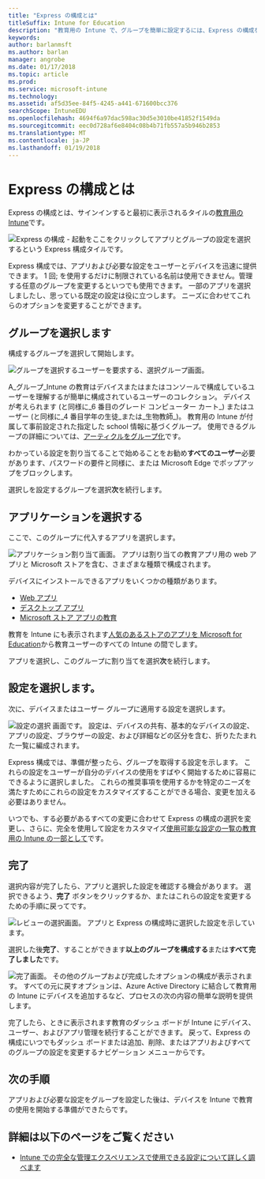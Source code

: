 ```yaml
---
title: "Express の構成とは"
titleSuffix: Intune for Education
description: "教育用の Intune で、グループを簡単に設定するには、Express の構成を使用します。"
keywords: 
author: barlanmsft
ms.author: barlan
manager: angrobe
ms.date: 01/17/2018
ms.topic: article
ms.prod: 
ms.service: microsoft-intune
ms.technology: 
ms.assetid: af5d35ee-84f5-4245-a441-671600bcc376
searchScope: IntuneEDU
ms.openlocfilehash: 4694f6a97dac598ac30d5e3010be41852f1549da
ms.sourcegitcommit: eec0d728af6e8404c08b4b71fb557a5b946b2853
ms.translationtype: MT
ms.contentlocale: ja-JP
ms.lasthandoff: 01/19/2018
---
```

# <a name="what-is-express-configuration"></a>Express の構成とは

Express の構成とは、サインインすると最初に表示されるタイルの[教育用の Intune](https://intuneeducation.portal.azure.com)です。

  ![Express の構成 - 起動をここをクリックしてアプリとグループの設定を選択するという Express 構成タイルです。](./media/express-config-001-launch-tile.png)

Express 構成では、アプリおよび必要な設定をユーザーとデバイスを迅速に提供できます。 1 回; を使用するだけに制限されている名前は使用できません。管理する任意のグループを変更するといつでも使用できます。 一部のアプリを選択しましたし、思っている既定の設定は役に立つします。 ニーズに合わせてこれらのオプションを変更することができます。

## <a name="choose-a-group"></a>グループを選択します

構成するグループを選択して開始します。

  ![グループを選択するユーザーを要求する、選択グループ画面。](./media/express-config-004-choose-group.png)

A_グループ_Intune の教育はデバイスまたはまたはコンソールで構成しているユーザーを理解するが簡単に構成されているユーザーのコレクション。 デバイスが考えられます (と同様に_6 番目のグレード コンピューター カート_) またはユーザー (と同様に_4 番目学年の生徒_または_生物教師_)。 教育用の Intune が付属して事前設定された指定した school 情報に基づくグループ。 使用できるグループの詳細については、[アーティクルをグループ化](what-are-groups.md)です。

わかっている設定を割り当てることで始めることをお勧め**すべてのユーザー**必要があります、パスワードの要件と同様に、または Microsoft Edge でポップアップをブロックします。

選択しを設定するグループを選択**次**を続行します。

## <a name="choose-apps"></a>アプリケーションを選択する

ここで、このグループに代入するアプリを選択します。

  ![アプリケーション割り当て画面。 アプリは割り当ての教育アプリ用の web アプリと Microsoft ストアを含む、さまざまな種類で構成されます。](./media/express-config-005-choose-apps.png)

デバイスにインストールできるアプリをいくつかの種類があります。

* [Web アプリ](how-to-add-apps.md#add-web-apps)
* [デスクトップ アプリ](how-to-add-apps.md#add-desktop-apps)
* [Microsoft ストア アプリの教育](acquire-store-apps.md)

教育を Intune にも表示されます[人気のあるストアのアプリを Microsoft for Education](how-to-add-apps.md#add-popular-apps)から教育ユーザーのすべての Intune の間でします。

アプリを選択し、このグループに割り当てを選択**次**を続行します。

## <a name="choose-settings"></a>設定を選択します。

次に、デバイスまたはユーザー グループに適用する設定を選択します。

  ![設定の選択 画面です。 設定は、デバイスの共有、基本的なデバイスの設定、アプリの設定、ブラウザーの設定、および詳細などの区分を含む、折りたたまれた一覧に編成されます。](./media/express-config-006-choose-settings.png)

Express 構成では、準備が整ったら、グループを取得する設定を示します。 これらの設定をユーザーが自分のデバイスの使用をすばやく開始するために容易にできるように選択しました。 これらの推奨事項を使用するかを特定のニーズを満たすためにこれらの設定をカスタマイズすることができる場合、変更を加える必要はありません。

いつでも、する必要があるすべての変更に合わせて Express の構成の選択を変更し、さらに、完全を使用して設定をカスタマイズ[使用可能な設定の一覧の教育用の Intune の一部として](available-settings.md)です。

## <a name="finish-up"></a>完了

選択内容が完了したら、アプリと選択した設定を確認する機会があります。 選択できるよう、**完了** ボタンをクリックするか、またはこれらの設定を変更するための手順に戻ってです。

  ![レビューの選択画面。 アプリと Express の構成時に選択した設定を示しています。](./media/express-config-007-save-changes.png)

選択した後**完了**、することができます**以上のグループを構成する**または**すべて完了しました**です。

  ![完了画面。 その他のグループおよび完成したオプションの構成が表示されます。 すべての元に戻すオプションは、Azure Active Directory に結合して教育用の Intune にデバイスを追加するなど、プロセスの次の内容の簡単な説明を提供します。](./media/express-config-008-all-done.png)

完了したら、ときに表示されます教育のダッシュ ボードが Intune にデバイス、ユーザー、およびアプリ管理を続行することができます。 戻って、Express の構成にいつでもダッシュ ボードまたは追加、削除、またはアプリおよびすべてのグループの設定を変更するナビゲーション メニューからです。

## <a name="next-steps"></a>次の手順

アプリおよび必要な設定をグループを設定した後は、デバイスを Intune で教育の使用を開始する準備ができたらです。

## <a name="find-out-more"></a>詳細は以下のページをご覧ください
- [Intune での完全な管理エクスペリエンスで使用できる設定について詳しく調べます](https://docs.microsoft.com/intune/deploy-use/manage-settings-and-features-on-your-devices-with-microsoft-intune-policies)
